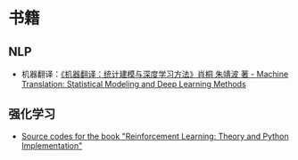 # 书籍

## NLP

- 机器翻译：[《机器翻译：统计建模与深度学习方法》肖桐 朱靖波 著 - Machine Translation: Statistical Modeling and Deep Learning Methods](https://github.com/NiuTrans/MTBook)

## 强化学习

- [Source codes for the book "Reinforcement Learning: Theory and Python Implementation"
](https://github.com/zhiqingxiao/rl-book)
